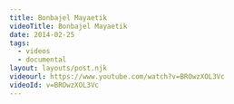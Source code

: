 ```yaml
---
title: Bonbajel Mayaetik
videoTitle: Bonbajel Mayaetik
date: 2014-02-25
tags:
  - videos
  - documental
layout: layouts/post.njk
videourl: https://www.youtube.com/watch?v=BROwzXOL3Vc
videoId: v=BROwzXOL3Vc
---
```

